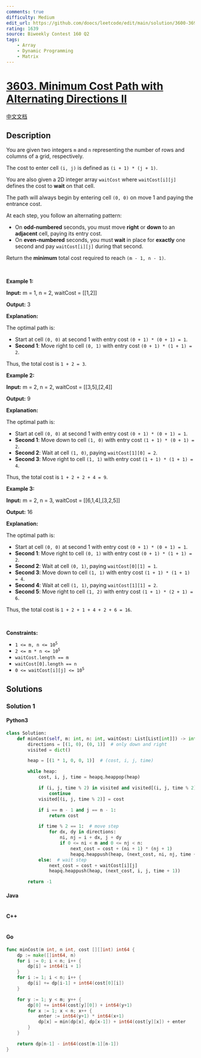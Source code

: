 ```yaml
---
comments: true
difficulty: Medium
edit_url: https://github.com/doocs/leetcode/edit/main/solution/3600-3699/3603.Minimum%20Cost%20Path%20with%20Alternating%20Directions%20II/README_EN.md
rating: 1639
source: Biweekly Contest 160 Q2
tags:
    - Array
    - Dynamic Programming
    - Matrix
---
```


<!-- problem:start -->

# [3603. Minimum Cost Path with Alternating Directions II](https://leetcode.com/problems/minimum-cost-path-with-alternating-directions-ii)

[中文文档](/solution/3600-3699/3603.Minimum%20Cost%20Path%20with%20Alternating%20Directions%20II/README.md)

## Description

<!-- description:start -->

<p>You are given two integers <code>m</code> and <code>n</code> representing the number of rows and columns of a grid, respectively.</p>

<p>The cost to enter cell <code>(i, j)</code> is defined as <code>(i + 1) * (j + 1)</code>.</p>

<p>You are also given a 2D integer array <code>waitCost</code> where <code>waitCost[i][j]</code> defines the cost to <strong>wait</strong> on that cell.</p>

<p>The path will always begin by entering cell <code>(0, 0)</code> on move 1 and paying the entrance cost.</p>

<p>At each step, you follow an alternating pattern:</p>

<ul>
	<li>On <strong>odd-numbered</strong> seconds, you must move <strong>right</strong> or <strong>down</strong> to an <strong>adjacent</strong> cell, paying its entry cost.</li>
	<li>On <strong>even-numbered</strong> seconds, you must <strong>wait</strong> in place for <strong>exactly</strong> one second and pay <code>waitCost[i][j]</code> during that second.</li>
</ul>

<p>Return the <strong>minimum</strong> total cost required to reach <code>(m - 1, n - 1)</code>.</p>

<p>&nbsp;</p>
<p><strong class="example">Example 1:</strong></p>

<div class="example-block">
<p><strong>Input:</strong> <span class="example-io">m = 1, n = 2, waitCost = [[1,2]]</span></p>

<p><strong>Output:</strong> <span class="example-io">3</span></p>

<p><strong>Explanation:</strong></p>

<p>The optimal path is:</p>

<ul>
	<li>Start at cell <code>(0, 0)</code> at second 1 with entry cost <code>(0 + 1) * (0 + 1) = 1</code>.</li>
	<li><strong>Second 1</strong>: Move right to cell <code>(0, 1)</code> with entry cost <code>(0 + 1) * (1 + 1) = 2</code>.</li>
</ul>

<p>Thus, the total cost is <code>1 + 2 = 3</code>.</p>
</div>

<p><strong class="example">Example 2:</strong></p>

<div class="example-block">
<p><strong>Input:</strong> <span class="example-io">m = 2, n = 2, waitCost = [[3,5],[2,4]]</span></p>

<p><strong>Output:</strong> <span class="example-io">9</span></p>

<p><strong>Explanation:</strong></p>

<p>The optimal path is:</p>

<ul>
	<li>Start at cell <code>(0, 0)</code> at second 1 with entry cost <code>(0 + 1) * (0 + 1) = 1</code>.</li>
	<li><strong>Second 1</strong>: Move down to cell <code>(1, 0)</code> with entry cost <code>(1 + 1) * (0 + 1) = 2</code>.</li>
	<li><strong>Second 2</strong>: Wait at cell <code>(1, 0)</code>, paying <code>waitCost[1][0] = 2</code>.</li>
	<li><strong>Second 3</strong>: Move right to cell <code>(1, 1)</code> with entry cost <code>(1 + 1) * (1 + 1) = 4</code>.</li>
</ul>

<p>Thus, the total cost is <code>1 + 2 + 2 + 4 = 9</code>.</p>
</div>

<p><strong class="example">Example 3:</strong></p>

<div class="example-block">
<p><strong>Input:</strong> <span class="example-io">m = 2, n = 3, waitCost = [[6,1,4],[3,2,5]]</span></p>

<p><strong>Output:</strong> <span class="example-io">16</span></p>

<p><strong>Explanation:</strong></p>

<p>The optimal path is:</p>

<ul>
	<li>Start at cell <code>(0, 0)</code> at second 1 with entry cost <code>(0 + 1) * (0 + 1) = 1</code>.</li>
	<li><strong>Second 1</strong>: Move right to cell <code>(0, 1)</code> with entry cost <code>(0 + 1) * (1 + 1) = 2</code>.</li>
	<li><strong>Second 2</strong>: Wait at cell <code>(0, 1)</code>, paying <code>waitCost[0][1] = 1</code>.</li>
	<li><strong>Second 3</strong>: Move down to cell <code>(1, 1)</code> with entry cost <code>(1 + 1) * (1 + 1) = 4</code>.</li>
	<li><strong>Second 4</strong>: Wait at cell <code>(1, 1)</code>, paying <code>waitCost[1][1] = 2</code>.</li>
	<li><strong>Second 5</strong>: Move right to cell <code>(1, 2)</code> with entry cost <code>(1 + 1) * (2 + 1) = 6</code>.</li>
</ul>

<p>Thus, the total cost is <code>1 + 2 + 1 + 4 + 2 + 6 = 16</code>.</p>
</div>

<p>&nbsp;</p>
<p><strong>Constraints:</strong></p>

<ul>
	<li><code>1 &lt;= m, n &lt;= 10<sup>5</sup></code></li>
	<li><code>2 &lt;= m * n &lt;= 10<sup>5</sup></code></li>
	<li><code>waitCost.length == m</code></li>
	<li><code>waitCost[0].length == n</code></li>
	<li><code>0 &lt;= waitCost[i][j] &lt;= 10<sup>5</sup></code></li>
</ul>

<!-- description:end -->

## Solutions

<!-- solution:start -->

### Solution 1

<!-- tabs:start -->

#### Python3

```python
class Solution:
    def minCost(self, m: int, n: int, waitCost: List[List[int]]) -> int:
        directions = [(1, 0), (0, 1)]  # only down and right
        visited = dict()

        heap = [(1 * 1, 0, 0, 1)]  # (cost, i, j, time)

        while heap:
            cost, i, j, time = heapq.heappop(heap)

            if (i, j, time % 2) in visited and visited[(i, j, time % 2)] <= cost:
                continue
            visited[(i, j, time % 2)] = cost

            if i == m - 1 and j == n - 1:
                return cost

            if time % 2 == 1:  # move step
                for dx, dy in directions:
                    ni, nj = i + dx, j + dy
                    if 0 <= ni < m and 0 <= nj < n:
                        next_cost = cost + (ni + 1) * (nj + 1)
                        heapq.heappush(heap, (next_cost, ni, nj, time + 1))
            else:  # wait step
                next_cost = cost + waitCost[i][j]
                heapq.heappush(heap, (next_cost, i, j, time + 1))

        return -1
```

#### Java

```java

```

#### C++

```cpp

```

#### Go

```go
func minCost(m int, n int, cost [][]int) int64 {
	dp := make([]int64, n)
	for i := 0; i < n; i++ {
		dp[i] = int64(i + 1)
	}
	for i := 1; i < n; i++ {
		dp[i] += dp[i-1] + int64(cost[0][i])
	}

	for y := 1; y < m; y++ {
		dp[0] += int64(cost[y][0]) + int64(y+1)
		for x := 1; x < n; x++ {
			enter := int64(y+1) * int64(x+1)
			dp[x] = min(dp[x], dp[x-1]) + int64(cost[y][x]) + enter
		}
	}

	return dp[n-1] - int64(cost[m-1][n-1])
}
```

<!-- tabs:end -->

<!-- solution:end -->

<!-- problem:end -->
